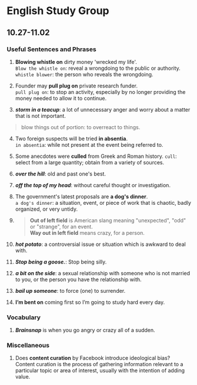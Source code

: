 # English Study Group
## 10.27-11.02

### Useful Sentences and Phrases

1. **Blowing whistle on** dirty money 'wrecked my life'.    
`Blow the whistle on`: reveal a wrongdoing to the public or authority.  
`whistle blower`: the person who reveals the wrongdoing.  

2. Founder may **pull plug on** private research funder.  
`pull plug on`: to stop an activity, especially by no longer providing the money needed to allow it to continue.  

3. ***storm in a teacup***: a lot of unnecessary anger and worry about a matter that is not important.  
> blow things out of portion: to overreact to things.

4. Two foreign suspects will be tried **in absentia**.  
`in absentia`: while not present at the event being referred to.

5. Some anecdotes were **culled** from Greek and Roman history.
`cull`: select from a large quantity; obtain from a variety of sources.

6. ***over the hill***: old and past one's best.  

7. ***off the top of my head***: without careful thought or investigation.

8. The government's latest proposals are **a dog's dinner**.  
`a dog's dinner`: a situation, event, or piece of work that is chaotic, badly organized, or very untidy.

9. > **Out of left field** is American slang meaning "unexpected", "odd" or "strange", for an event.  
   > **Way out in left field** means crazy, for a person.  

10. ***hot potato***: a controversial issue or situation which is awkward to deal with.

11. ***Stop being a goose.***: Stop being silly.  

12. ***a bit on the side***: a sexual relationship with someone who is not married to you, or the person you have the relationship with.  

13. ***bail up someone***: to force (one) to surrender.

14. **I’m bent on** coming first so I’m going to study hard every day.  


### Vocabulary

1. ***Brainsnap*** is when you go angry or crazy all of a sudden.

### Miscellaneous
1. Does **content curation** by Facebook introduce ideological bias?  
Content curation is the process of gathering information relevant to a particular topic or area of interest, usually with the intention of adding value.  

